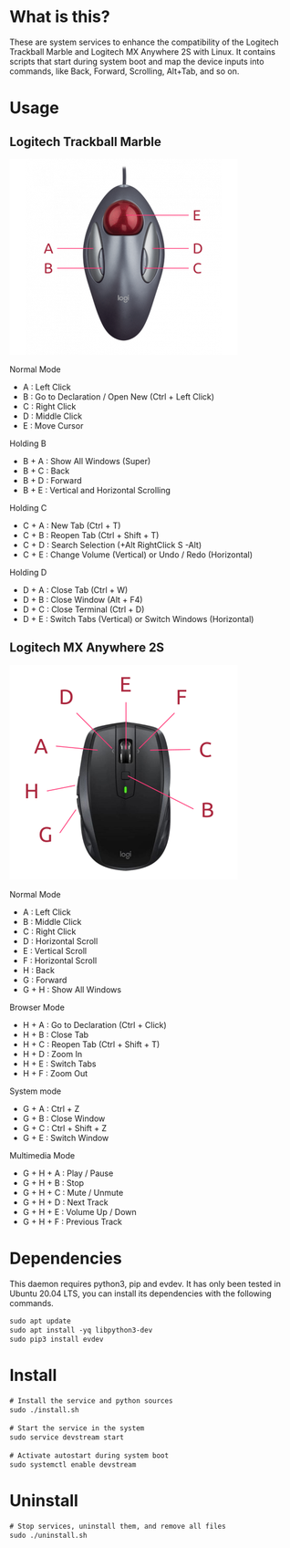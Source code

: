 # What is this?

These are system services to enhance the compatibility of the Logitech Trackball Marble and Logitech MX Anywhere 2S with Linux. It contains scripts that start during system boot and map the device inputs into commands, like Back, Forward, Scrolling, Alt+Tab, and so on.

# Usage

## Logitech Trackball Marble

![Buttons](images/keys_marble.png)

Normal Mode

- A : Left Click
- B : Go to Declaration / Open New (Ctrl + Left Click)
- C : Right Click
- D : Middle Click
- E : Move Cursor

Holding B

- B + A : Show All Windows (Super)
- B + C : Back
- B + D : Forward
- B + E : Vertical and Horizontal Scrolling

Holding C

- C + A : New Tab (Ctrl + T)
- C + B : Reopen Tab (Ctrl + Shift + T)
- C + D : Search Selection (+Alt RightClick S -Alt)
- C + E : Change Volume (Vertical) or Undo / Redo (Horizontal)

Holding D

- D + A : Close Tab (Ctrl + W)
- D + B : Close Window (Alt + F4)
- D + C : Close Terminal (Ctrl + D)
- D + E : Switch Tabs (Vertical) or Switch Windows (Horizontal)

## Logitech MX Anywhere 2S

![Buttons](images/keys_mx2s.png)

Normal Mode

- A : Left Click
- B : Middle Click
- C : Right Click
- D : Horizontal Scroll
- E : Vertical Scroll
- F : Horizontal Scroll
- H : Back
- G : Forward
- G + H : Show All Windows

Browser Mode

- H + A : Go to Declaration (Ctrl + Click)
- H + B : Close Tab
- H + C : Reopen Tab (Ctrl + Shift + T)
- H + D : Zoom In
- H + E : Switch Tabs
- H + F : Zoom Out

System mode

- G + A : Ctrl + Z
- G + B : Close Window
- G + C : Ctrl + Shift + Z
- G + E : Switch Window

Multimedia Mode

- G + H + A : Play / Pause
- G + H + B : Stop
- G + H + C : Mute / Unmute
- G + H + D : Next Track
- G + H + E : Volume Up / Down
- G + H + F : Previous Track

# Dependencies

This daemon requires python3, pip and evdev. It has only been tested in Ubuntu 20.04 LTS, you can install its dependencies with the following commands.

```shell
sudo apt update
sudo apt install -yq libpython3-dev
sudo pip3 install evdev
```

# Install

```shell
# Install the service and python sources
sudo ./install.sh

# Start the service in the system
sudo service devstream start

# Activate autostart during system boot
sudo systemctl enable devstream
```

# Uninstall

```shell
# Stop services, uninstall them, and remove all files
sudo ./uninstall.sh
```
